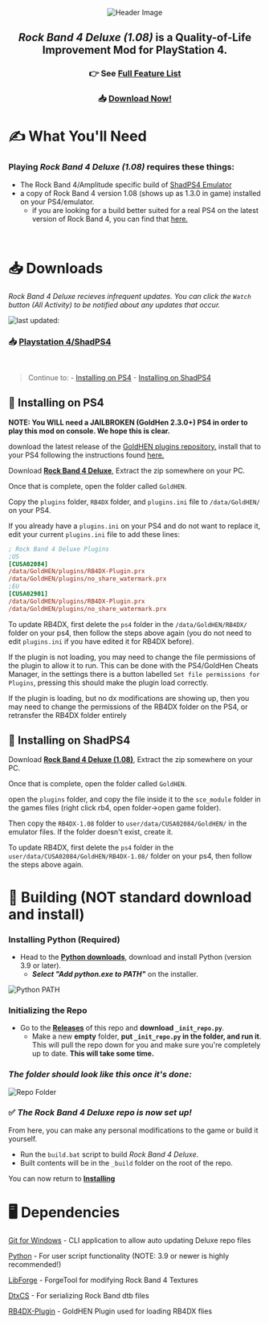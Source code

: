 <div align="center">

![Header Image](dependencies/header.png)

## *Rock Band 4 Deluxe (1.08)* is a Quality-of-Life Improvement Mod for PlayStation 4.

### 👉 See [Full Feature List](https://github.com/hmxmilohax/rock-band-4-deluxe/blob/main/dependencies/features.md#features)

### 📥 [Download Now!](#%EF%B8%8F-what-youll-need)

</div>

# ✍️ What You'll Need

### Playing *Rock Band 4 Deluxe (1.08)* requires these things:

- The Rock Band 4/Amplitude specific build of [ShadPS4 Emulator](https://nightly.link/LlysiX/shadPS4/workflows/build/rb4-testing)
- a copy of Rock Band 4 version 1.08 (shows up as 1.3.0 in game) installed on your PS4/emulator.
  - if you are looking for a build better suited for a real PS4 on the latest version of Rock Band 4, you can find that [here.](https://github.com/hmxmilohax/Rock-Band-4-Deluxe?tab=readme-ov-file)

<br/>

# 📥 Downloads

*Rock Band 4 Deluxe recieves infrequent updates. You can click the `Watch` button (All Activity) to be notified about any updates that occur.*

![last updated:](https://img.shields.io/github/last-commit/hmxmilohax/Rock-Band-4-Deluxe/1.08?label=last%20updated%3A)

### 📥 [Playstation 4/ShadPS4](https://nightly.link/hmxmilohax/rock-band-4-deluxe/workflows/build/1.08/RB4DX-1.08-PS4.zip)

<br/>

> Continue to: 
    - [Installing on PS4](#-installing-on-ps4)
    - [Installing on ShadPS4](#-installing-on-shadps4)
    
## 📩 Installing on PS4
**NOTE: You WILL need a JAILBROKEN (GoldHen 2.3.0+) PS4 in order to play this mod on console. We hope this is clear.**

download the latest release of the [GoldHEN plugins repository.](https://github.com/GoldHEN/GoldHEN_Plugins_Repository/releases/latest) install that to your PS4 following the instructions found [here.](https://github.com/GoldHEN/GoldHEN_Plugins_Repository#quick-start)

Download [**Rock Band 4 Deluxe**](#-downloads), Extract the zip somewhere on your PC.

Once that is complete, open the folder called `GoldHEN`.

Copy the `plugins` folder, `RB4DX` folder, and `plugins.ini` file to `/data/GoldHEN/` on your PS4.

If you already have a `plugins.ini` on your PS4 and do not want to replace it, edit your current `plugins.ini` file to add these lines:

```ini
; Rock Band 4 Deluxe Plugins
;US
[CUSA02084]
/data/GoldHEN/plugins/RB4DX-Plugin.prx
/data/GoldHEN/plugins/no_share_watermark.prx
;EU
[CUSA02901]
/data/GoldHEN/plugins/RB4DX-Plugin.prx
/data/GoldHEN/plugins/no_share_watermark.prx
```

To update RB4DX, first delete the `ps4` folder in the `/data/GoldHEN/RB4DX/` folder on your ps4, then follow the steps above again (you do not need to edit `plugins.ini` if you have edited it for RB4DX before).

If the plugin is not loading, you may need to change the file permissions of the plugin to allow it to run. This can be done with the PS4/GoldHen Cheats Manager, in the settings there is a button labelled `Set file permissions for Plugins`, pressing this should make the plugin load correctly.

If the plugin is loading, but no dx modifications are showing up, then you may need to change the permissions of the RB4DX folder on the PS4, or retransfer the RB4DX folder entirely

## 📩 Installing on ShadPS4

Download [**Rock Band 4 Deluxe (1.08)**](#-downloads), Extract the zip somewhere on your PC.

Once that is complete, open the folder called `GoldHEN`.

open the `plugins` folder, and copy the file inside it to the `sce_module` folder in the games files (right click rb4, open folder->open game folder).

Then copy the `RB4DX-1.08` folder to `user/data/CUSA02084/GoldHEN/` in the emulator files. If the folder doesn't exist, create it.

To update RB4DX, first delete the `ps4` folder in the `user/data/CUSA02084/GoldHEN/RB4DX-1.08/` folder on your ps4, then follow the steps above again.

# 🔨 Building (NOT standard download and install)

### Installing Python (Required)

* Head to the [**Python downloads**](https://www.python.org/downloads/), download and install Python (version 3.9 or later).
  * ***Select "Add python.exe to PATH"*** on the installer.

![Python PATH](dependencies/images/pythonpath.png)

### Initializing the Repo

* Go to the **[Releases](https://github.com/hmxmilohax/rock-band-4-deluxe/releases)** of this repo and **download `_init_repo.py`**.
  * Make a new **empty** folder, **put `_init_repo.py` in the folder, and run it**. This will pull the repo down for you and make sure you're completely up to date. **This will take some time.**

### ***The folder should look like this once it's done:***

![Repo Folder](dependencies/images/repofolder.png)

### ✅ ***The Rock Band 4 Deluxe repo is now set up!***

From here, you can make any personal modifications to the game or build it yourself.

  * Run the `build.bat` script to build *Rock Band 4 Deluxe*.
  * Built contents will be in the `_build` folder on the root of the repo.

You can now return to [**Installing**](#-installing)

# 🖥️ Dependencies

[Git for Windows](https://gitforwindows.org/) - CLI application to allow auto updating Deluxe repo files

[Python](https://www.python.org/downloads/) - For user script functionality (NOTE: 3.9 or newer is highly recommended!)

[LibForge](https://github.com/mtolly/LibForge) - ForgeTool for modifying Rock Band 4 Textures

[DtxCS](https://github.com/InvoxiPlayGames/DtxCS) - For serializing Rock Band dtb files

[RB4DX-Plugin](https://github.com/LlysiX/RB4DX-Plugin) - GoldHEN Plugin used for loading RB4DX flies
